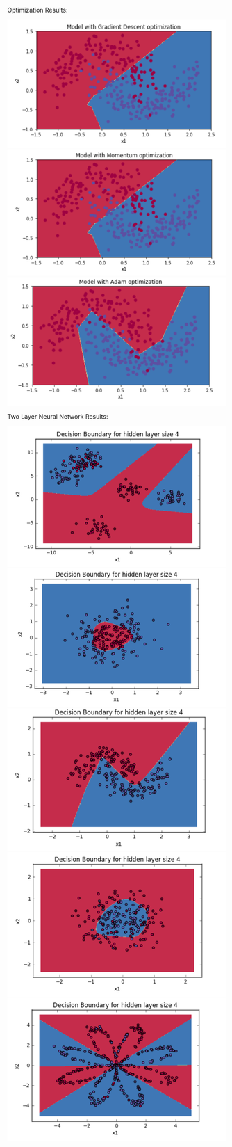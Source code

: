 Optimization Results:

![Alt text](ImprovingDeepNeuralNetworks/OptimizationResults/GradientDescentOptimization.PNG "Gradient Descent Optimization")
![Alt text](ImprovingDeepNeuralNetworks/OptimizationResults/MomentumOptimization.PNG "Momentum Optimization")
![Alt text](ImprovingDeepNeuralNetworks/OptimizationResults/AdamOptimization.PNG "Adam Optimization")

Two Layer Neural Network Results:

![Alt text](DeepLearningAndNeuralNetworks/TwoLayerNeuralNetworkResults/Blobs.PNG "Blobs Example")
![Alt text](DeepLearningAndNeuralNetworks/TwoLayerNeuralNetworkResults/GaussianQuantiles.PNG "Gaussian Quantiles Example")
![Alt text](DeepLearningAndNeuralNetworks/TwoLayerNeuralNetworkResults/MoonDataset.PNG "Moon Example")
![Alt text](DeepLearningAndNeuralNetworks/TwoLayerNeuralNetworkResults/NoisyCircle.PNG "Noisy Circle Example")
![Alt text](DeepLearningAndNeuralNetworks/TwoLayerNeuralNetworkResults/Planar.PNG "Planar Example")